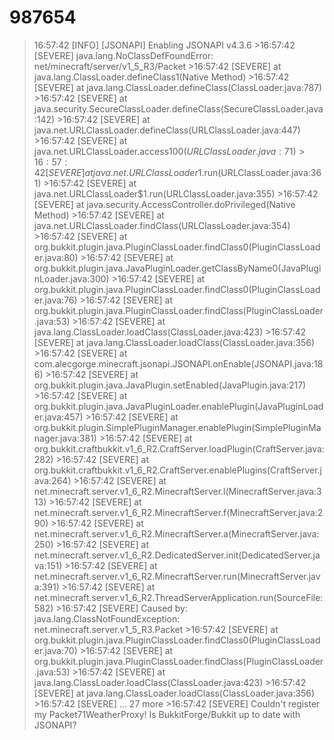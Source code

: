 987654
======

>16:57:42 [INFO] [JSONAPI] Enabling JSONAPI v4.3.6 >16:57:42 [SEVERE] java.lang.NoClassDefFoundError: net/minecraft/server/v1_5_R3/Packet >16:57:42 [SEVERE] at java.lang.ClassLoader.defineClass1(Native Method) >16:57:42 [SEVERE] at java.lang.ClassLoader.defineClass(ClassLoader.java:787) >16:57:42 [SEVERE] at java.security.SecureClassLoader.defineClass(SecureClassLoader.java:142) >16:57:42 [SEVERE] at java.net.URLClassLoader.defineClass(URLClassLoader.java:447) >16:57:42 [SEVERE] at java.net.URLClassLoader.access$100(URLClassLoader.java:71) >16:57:42 [SEVERE] at java.net.URLClassLoader$1.run(URLClassLoader.java:361) >16:57:42 [SEVERE] at java.net.URLClassLoader$1.run(URLClassLoader.java:355) >16:57:42 [SEVERE] at java.security.AccessController.doPrivileged(Native Method) >16:57:42 [SEVERE] at java.net.URLClassLoader.findClass(URLClassLoader.java:354) >16:57:42 [SEVERE] at org.bukkit.plugin.java.PluginClassLoader.findClass0(PluginClassLoader.java:80) >16:57:42 [SEVERE] at org.bukkit.plugin.java.JavaPluginLoader.getClassByName0(JavaPluginLoader.java:300) >16:57:42 [SEVERE] at org.bukkit.plugin.java.PluginClassLoader.findClass0(PluginClassLoader.java:76) >16:57:42 [SEVERE] at org.bukkit.plugin.java.PluginClassLoader.findClass(PluginClassLoader.java:53) >16:57:42 [SEVERE] at java.lang.ClassLoader.loadClass(ClassLoader.java:423) >16:57:42 [SEVERE] at java.lang.ClassLoader.loadClass(ClassLoader.java:356) >16:57:42 [SEVERE] at com.alecgorge.minecraft.jsonapi.JSONAPI.onEnable(JSONAPI.java:186) >16:57:42 [SEVERE] at org.bukkit.plugin.java.JavaPlugin.setEnabled(JavaPlugin.java:217) >16:57:42 [SEVERE] at org.bukkit.plugin.java.JavaPluginLoader.enablePlugin(JavaPluginLoader.java:457) >16:57:42 [SEVERE] at org.bukkit.plugin.SimplePluginManager.enablePlugin(SimplePluginManager.java:381) >16:57:42 [SEVERE] at org.bukkit.craftbukkit.v1_6_R2.CraftServer.loadPlugin(CraftServer.java:282) >16:57:42 [SEVERE] at org.bukkit.craftbukkit.v1_6_R2.CraftServer.enablePlugins(CraftServer.java:264) >16:57:42 [SEVERE] at net.minecraft.server.v1_6_R2.MinecraftServer.l(MinecraftServer.java:313) >16:57:42 [SEVERE] at net.minecraft.server.v1_6_R2.MinecraftServer.f(MinecraftServer.java:290) >16:57:42 [SEVERE] at net.minecraft.server.v1_6_R2.MinecraftServer.a(MinecraftServer.java:250) >16:57:42 [SEVERE] at net.minecraft.server.v1_6_R2.DedicatedServer.init(DedicatedServer.java:151) >16:57:42 [SEVERE] at net.minecraft.server.v1_6_R2.MinecraftServer.run(MinecraftServer.java:391) >16:57:42 [SEVERE] at net.minecraft.server.v1_6_R2.ThreadServerApplication.run(SourceFile:582) >16:57:42 [SEVERE] Caused by: java.lang.ClassNotFoundException: net.minecraft.server.v1_5_R3.Packet >16:57:42 [SEVERE] at org.bukkit.plugin.java.PluginClassLoader.findClass0(PluginClassLoader.java:70) >16:57:42 [SEVERE] at org.bukkit.plugin.java.PluginClassLoader.findClass(PluginClassLoader.java:53) >16:57:42 [SEVERE] at java.lang.ClassLoader.loadClass(ClassLoader.java:423) >16:57:42 [SEVERE] at java.lang.ClassLoader.loadClass(ClassLoader.java:356) >16:57:42 [SEVERE] ... 27 more >16:57:42 [SEVERE] Couldn't register my Packet71WeatherProxy! Is BukkitForge/Bukkit up to date with JSONAPI?
